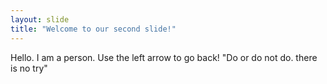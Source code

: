 ```yaml
---
layout: slide
title: "Welcome to our second slide!"
---
```

Hello. I am a person.
Use the left arrow to go back!
"Do or do not do. there is no try"
